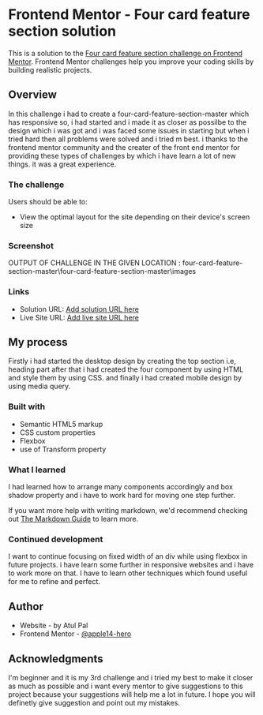 # Frontend Mentor - Four card feature section solution

This is a solution to the [Four card feature section challenge on Frontend Mentor](https://www.frontendmentor.io/challenges/four-card-feature-section-weK1eFYK). Frontend Mentor challenges help you improve your coding skills by building realistic projects. 

## Overview

In this challenge i had to create a four-card-feature-section-master which has responsive so, i had started and i  made it as closer as possilbe to the design which i was got and i was faced some issues in starting but when i tried hard then all problems were solved and i tried m best.
i thanks to the frontend mentor community and the creater of the front end mentor for providing these types of challenges by which i have learn a lot of new things. it was a great experience.


### The challenge

Users should be able to:

- View the optimal layout for the site depending on their device's screen size

### Screenshot

OUTPUT OF CHALLENGE IN THE GIVEN LOCATION : four-card-feature-section-master\four-card-feature-section-master\images


### Links

- Solution URL: [Add solution URL here](https://your-solution-url.com)
- Live Site URL: [Add live site URL here](https://your-live-site-url.com)

## My process
Firstly i had started the desktop design by creating the top section i.e, heading part after that i had created the four component by using HTML and style them by using CSS. and finally i had created mobile design by using media query.
  
### Built with

- Semantic HTML5 markup
- CSS custom properties
- Flexbox
- use of Transform property

### What I learned
I had learned how to arrange many components accordingly and box shadow property and i have to work hard for moving one step further.

If you want more help with writing markdown, we'd recommend checking out [The Markdown Guide](https://www.markdownguide.org/) to learn more.

### Continued development

I want to continue focusing on fixed width of an div while using flexbox in future projects. i have learn some further in responsive websites and i have to work more on that. I have to learn other techniques which found useful for me to refine and perfect.

## Author
- Website - by Atul Pal
- Frontend Mentor - [@apple14-hero](https://www.frontendmentor.io/profile/apple14-hero)

## Acknowledgments

I'm beginner and it is my 3rd challenge and i tried my best to make it closer as much as possible and i want every mentor to give suggestions to this project because
your suggestions will help me a lot in future. I hope you will definetly give suggestion and point out my mistakes.
